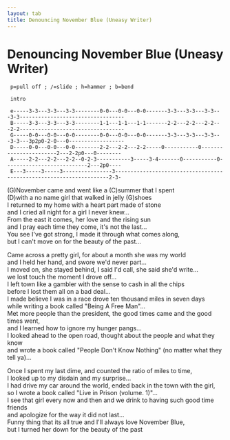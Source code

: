```yaml
---
layout: tab
title: Denouncing November Blue (Uneasy Writer)
---
```

# Denouncing November Blue (Uneasy Writer)

  

``` 
 p=pull off ; /=slide ; h=hammer ; b=bend
 
 intro

 e-----3-3---3-3---3-3--------0-0---0-0---0-0-------3-3---3-3---3-3---3-3----------------------------------
 B-----3-3---3-3---3-3--------1-1---1-1---1-1-------2-2---2-2---2-2---2-2----------------------------------
 G-----0-0---0-0---0-0--------0-0---0-0---0-0-------3-3---3-3---3-3---3-3---3p2p0-2-0---0------------------
 D-----0-0---0-0---0-0--------2-2---2-2---2-2-----0-----------0-----------------------2---2-2p0---0--------
 A-----2-2---2-2---2-2--0-2-3-----------3-----3-4-------0-----------0---------------------------2---2p0----
 E---3-----3-----3----------------3--------------------------------------------------------------------2-3-
```

  

  
(G)November came and went like a (C)summer that I spent  
(D)with a no name girl that walked in jelly (G)shoes  
I returned to my home with a heart part made of stone  
and I cried all night for a girl I never knew...  
From the east it comes, her love and the rising sun  
and I pray each time they come, it's not the last...  
You see I've got strong, I made it through what comes along,  
but I can't move on for the beauty of the past...  
  
Came across a pretty girl, for about a month she was my world  
and I held her hand, and swore we'd never part...  
I moved on, she stayed behind, I said I'd call, she said she'd
write...  
we lost touch the moment I drove off...  
I left town like a gambler with the sense to cash in all the chips  
before I lost them all on a bad deal...  
I made believe I was in a race drove ten thousand miles in seven days  
while writing a book called "Being A Free Man"...  
Met more people than the president, the good times came and the good
times went,  
and I learned how to ignore my hunger pangs...  
I looked ahead to the open road, thought about the people and what they
know  
and wrote a book called "People Don't Know Nothing" (no matter what they
tell ya)...  
  
Once I spent my last dime, and counted the ratio of miles to time,  
I looked up to my disdain and my surprise...  
I had drive my car around the world, ended back in the town with the
girl,  
so I wrote a book called "Live in Prison (volume. 1)"...  
I see that girl every now and then and we drink to having such good time
friends  
and apologize for the way it did not last...  
Funny thing that its all true and I'll always love November Blue,  
but I turned her down for the beauty of the past

